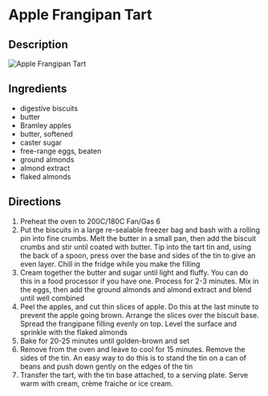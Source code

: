 # Apple Frangipan Tart

## Description
![Apple Frangipan Tart](https://www.themealdb.com/images/media/meals/wxywrq1468235067.jpg "Apple Frangipan Tart")

## Ingredients
- digestive biscuits
- butter
- Bramley apples
- butter, softened
- caster sugar
- free-range eggs, beaten
- ground almonds
- almond extract
- flaked almonds

## Directions
1. Preheat the oven to 200C/180C Fan/Gas 6
2. Put the biscuits in a large re-sealable freezer bag and bash with a rolling pin into fine crumbs. Melt the butter in a small pan, then add the biscuit crumbs and stir until coated with butter. Tip into the tart tin and, using the back of a spoon, press over the base and sides of the tin to give an even layer. Chill in the fridge while you make the filling
3. Cream together the butter and sugar until light and fluffy. You can do this in a food processor if you have one. Process for 2-3 minutes. Mix in the eggs, then add the ground almonds and almond extract and blend until well combined
4. Peel the apples, and cut thin slices of apple. Do this at the last minute to prevent the apple going brown. Arrange the slices over the biscuit base. Spread the frangipane filling evenly on top. Level the surface and sprinkle with the flaked almonds
5. Bake for 20-25 minutes until golden-brown and set
6. Remove from the oven and leave to cool for 15 minutes. Remove the sides of the tin. An easy way to do this is to stand the tin on a can of beans and push down gently on the edges of the tin
7. Transfer the tart, with the tin base attached, to a serving plate. Serve warm with cream, crème fraiche or ice cream.
